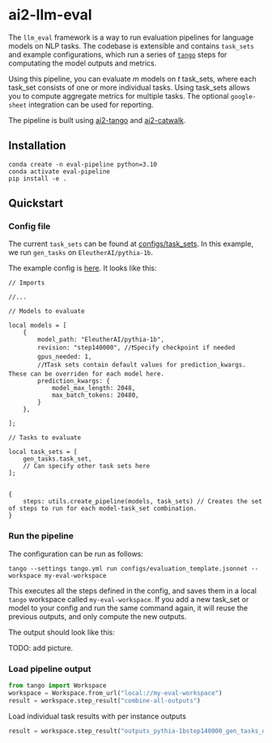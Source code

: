 
# ai2-llm-eval

The `llm_eval` framework is a way to run evaluation pipelines for language models on NLP tasks. 
The codebase is extensible and contains `task_sets` and example configurations, which run a series
of [`tango`](https://github.com/allenai/tango) steps for computating the model outputs and metrics.


Using this pipeline, you can evaluate _m_ models on _t_ task_sets, where each task_set consists of one or more individual tasks.
Using task_sets allows you to compute aggregate metrics for multiple tasks. The optional `google-sheet` integration can be used
for reporting.

The pipeline is built using [ai2-tango](https://github.com/allenai/tango) and [ai2-catwalk](https://github.com/allenai/catwalk).

## Installation

```commandline
conda create -n eval-pipeline python=3.10
conda activate eval-pipeline
pip install -e .
```

## Quickstart


### Config file

The current `task_sets` can be found at [configs/task_sets](configs/task_sets). In this example, we run `gen_tasks` on `EleutherAI/pythia-1b`.

The example config is [here](configs/example_config.jsonnet). It looks like this:


```jsonnet
// Imports

//...

// Models to evaluate

local models = [
    {
        model_path: "EleutherAI/pythia-1b",
        revision: "step140000", //❗Specify checkpoint if needed
        gpus_needed: 1,
        //❗Task sets contain default values for prediction_kwargs. These can be overriden for each model here.
        prediction_kwargs: {
            model_max_length: 2048,
            max_batch_tokens: 20480,
        }
    },

];

// Tasks to evaluate

local task_sets = [
    gen_tasks.task_set,
    // Can specify other task sets here
];


{
    steps: utils.create_pipeline(models, task_sets) // Creates the set of steps to run for each model-task_set combination.
}
```

### Run the pipeline


The configuration can be run as follows:


```commandline
tango --settings tango.yml run configs/evaluation_template.jsonnet --workspace my-eval-workspace
```

This executes all the steps defined in the config, and saves them in a local `tango` workspace called `my-eval-workspace`. If you add a new task_set or model to your config and run the same command again, it will reuse the previous outputs, and only compute the new outputs.

The output should look like this:

TODO: add picture.


### Load pipeline output

```python
from tango import Workspace
workspace = Workspace.from_url("local://my-eval-workspace")
result = workspace.step_result("combine-all-outputs")
```

Load individual task results with per instance outputs

```python
result = workspace.step_result("outputs_pythia-1bstep140000_gen_tasks_drop")
```


